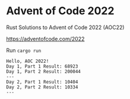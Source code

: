 # Advent of Code 2022

Rust Solutions to Advent of Code 2022 (AOC22)

https://adventofcode.com/2022

Run `cargo run`

```
Hello, AOC 2022!
Day 1, Part 1 Result: 68923
Day 1, Part 2 Result: 200044
---
Day 2, Part 1 Result: 10404
Day 2, Part 2 Result: 10334
---
```